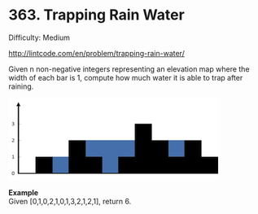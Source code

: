 # 363. Trapping Rain Water

Difficulty: Medium

http://lintcode.com/en/problem/trapping-rain-water/

Given n non-negative integers representing an elevation map where the width of each bar is 1, compute how much water it is able to trap after raining.

![alt text](rainwatertrap.png)

**Example**  
Given [0,1,0,2,1,0,1,3,2,1,2,1], return 6.
